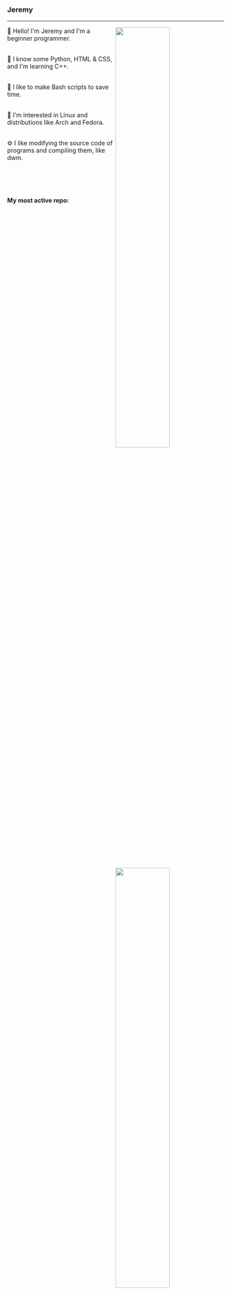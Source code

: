 ### Jeremy

---

<a href="https://github.com/jtbx">
  <img align="right" width="50%" src="https://github-readme-stats.vercel.app/api?username=jtbx&show_icons=true&title_color=ffffff&text_color=ffffff&icon_color=ffffff&bg_color=222222">
  <img align="right" width="50%" src="https://github-readme-streak-stats.herokuapp.com/?user=jtbx&currStreakLabel=ffffff&sideLabels=ffffff&currStreakNum=ffffff&sideNums=ffffff&dates=ffffff&ring=ff7000&fire=ff7000&stroke=ffffff&background=222222">
  <img align="right" width="50%" src="https://github-readme-stats.vercel.app/api/top-langs/?username=jtbx&layout=compact&title_color=ffffff&text_color=ffffff&icon_color=ffffff&bg_color=222222" alt="jtbx" />
</a>


👋 Hello! I'm Jeremy and I'm a beginner programmer.<br/><br/>

🧠 I know some Python, HTML & CSS, and I'm learning C++.<br/><br/>

📜 I like to make Bash scripts to save time.<br/><br/>

🐧 I'm interested in Linux and distributions like Arch and Fedora.<br/><br/>

⚙ I like modifying the source code of programs and compiling them, like dwm.<br/><br/><br/><br/><br/>

**My most active repo:**<br/><br/>

<a href="https://github.com/jtbx/dwm">
  <img align="left" width="45%" src="https://github-readme-stats.vercel.app/api/pin/?username=jtbx&repo=dwm&title_color=58a6ff&text_color=ffffff&icon_color=ffffff&bg_color=222222">
 </a>
